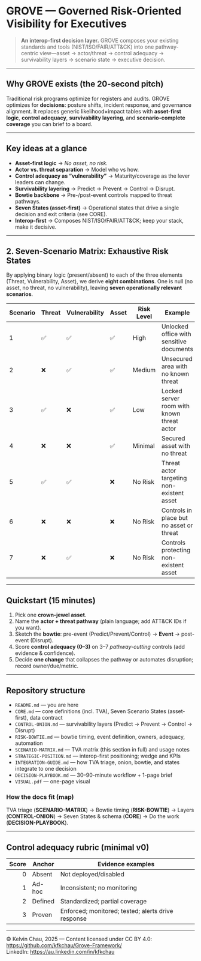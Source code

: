 # GROVE — Governed Risk-Oriented Visibility for Executives

> **An interop-first decision layer.** GROVE composes your existing standards and tools (NIST/ISO/FAIR/ATT&CK) into one pathway-centric view—asset → actor/threat → control adequacy → survivability layers → scenario state → executive decision.

---

## Why GROVE exists (the 20-second pitch)
Traditional risk programs optimize for registers and audits. GROVE optimizes for **decisions**: posture shifts, incident response, and governance alignment. It replaces generic likelihood×impact tables with **asset-first logic**, **control adequacy**, **survivability layering**, and **scenario-complete coverage** you can brief to a board.

---

## Key ideas at a glance
- **Asset-first logic** → *No asset, no risk.*
- **Actor vs. threat separation** → Model who vs how.
- **Control adequacy as “vulnerability”** → Maturity/coverage as the lever leaders can change.
- **Survivability layering** → Predict → Prevent → Control → Disrupt.
- **Bowtie backbone** → Pre-/post-event controls mapped to threat pathways.
- **Seven States (asset-first)** → Operational states that drive a single decision and exit criteria (see CORE).
- **Interop-first** → Composes NIST/ISO/FAIR/ATT&CK; keep your stack, make it decisive.

---

## 2. Seven-Scenario Matrix: Exhaustive Risk States

By applying binary logic (present/absent) to each of the three elements (Threat, Vulnerability, Asset), we derive **eight combinations**. One is null (no asset, no threat, no vulnerability), leaving **seven operationally relevant scenarios**.

| Scenario | Threat | Vulnerability | Asset | Risk Level | Example                                | Strategic Action             |
|----------|--------|---------------|-------|------------|----------------------------------------|------------------------------|
| 1        | ✅     | ✅            | ✅    | High       | Unlocked office with sensitive documents | Deploy controls immediately  |
| 2        | ❌     | ✅            | ✅    | Medium     | Unsecured area with no known threat     | Investigate & prepare        |
| 3        | ✅     | ❌            | ✅    | Low        | Locked server room with known threat actor | Maintain vigilance        |
| 4        | ❌     | ❌            | ✅    | Minimal    | Secured asset with no threat            | Monitor for changes          |
| 5        | ✅     | ✅            | ❌    | No Risk    | Threat actor targeting non-existent asset | Maintain threat awareness |
| 6        | ❌     | ❌            | ❌    | No Risk    | Controls in place but no asset or threat | Reassess control necessity |
| 7        | ❌     | ✅            | ❌    | No Risk    | Controls protecting non-existent asset  | Reallocate resources         |

---

## Quickstart (15 minutes)
1. Pick one **crown-jewel asset**.
2. Name the **actor + threat pathway** (plain language; add ATT&CK IDs if you want).
3. Sketch the **bowtie**: pre-event (Predict/Prevent/Control) → **Event** → post-event (Disrupt).
4. Score **control adequacy (0–3)** on 3–7 *pathway-cutting* controls (add evidence & confidence).
5. Decide **one change** that collapses the pathway or automates disruption; record owner/due/metric.

---

## Repository structure
- `README.md` — you are here
- `CORE.md` — core definitions (incl. TVA), Seven Scenario States (asset-first), data contract
- `CONTROL-ONION.md` — survivability layers (Predict → Prevent → Control → Disrupt)
- `RISK-BOWTIE.md` — bowtie timing, event definition, owners, adequacy, automation
- `SCENARIO-MATRIX.md` — TVA matrix (this section in full) and usage notes
- `STRATEGIC-POSITION.md` — interop-first positioning; wedge and KPIs
- `INTEGRATION-GUIDE.md` — how TVA triage, onion, bowtie, and states integrate to one decision
- `DECISION-PLAYBOOK.md` — 30–90-minute workflow + 1-page brief
- `VISUAL.pdf` — one-page visual

### How the docs fit (map)
TVA triage (**SCENARIO-MATRIX**) → Bowtie timing (**RISK-BOWTIE**) → Layers (**CONTROL-ONION**) → Seven States & schema (**CORE**) → Do the work (**DECISION-PLAYBOOK**).

---

## Control adequacy rubric (minimal v0)
| Score | Anchor  | Evidence examples |
|------:|---------|-------------------|
| 0     | Absent  | Not deployed/disabled |
| 1     | Ad-hoc  | Inconsistent; no monitoring |
| 2     | Defined | Standardized; partial coverage |
| 3     | Proven  | Enforced; monitored; tested; alerts drive response |

---

© Kelvin Chau, 2025 — Content licensed under CC BY 4.0: https://github.com/kfkchau/Grove-Framework/  
LinkedIn: https://au.linkedin.com/in/kfkchau
